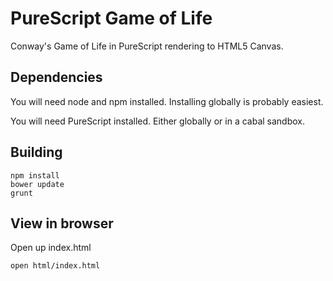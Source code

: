# PureScript Game of Life

Conway's Game of Life in PureScript rendering to HTML5 Canvas.

## Dependencies

You will need node and npm installed. Installing globally is probably easiest.

You will need PureScript installed. Either globally or in a cabal sandbox.

## Building

    npm install
    bower update
    grunt


## View in browser

Open up index.html

    open html/index.html
